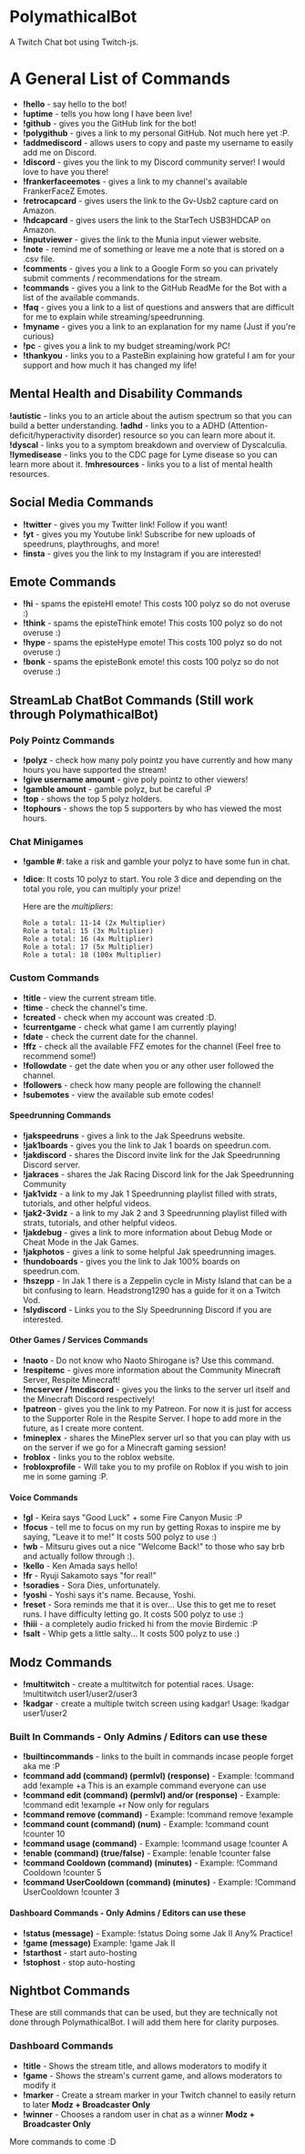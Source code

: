 # PolymathicalBot
A Twitch Chat bot using Twitch-js. 


# A General List of Commands

- **!hello** - say hello to the bot!
- **!uptime** - tells you how long I have been live!
- **!github** - gives you the GitHub link for the bot!
- **!polygithub** - gives a link to my personal GitHub. Not much here yet :P.
- **!addmediscord** - allows users to copy and paste my username to easily add me on Discord.
- **!discord** - gives you the link to my Discord community server! I would love to have you there!
- **!frankerfaceemotes** - gives a link to my channel's available FrankerFaceZ Emotes. 
- **!retrocapcard** - gives users the link to the Gv-Usb2 capture card on Amazon. 
- **!hdcapcard** - gives users the link to the StarTech USB3HDCAP on Amazon.
- **!inputviewer** - gives the link to the Munia input viewer website. 
- **!note** - remind me of something or leave me a note that is stored on a .csv file.
- **!comments** - gives you a link to a Google Form so you can privately submit comments / recommendations for the stream.
- **!commands** - gives you a link to the GitHub ReadMe for the Bot with a list of the available commands. 
- **!faq** - gives you a link to a list of questions and answers that are difficult for me to explain while streaming/speedrunning.
- **!myname** - gives you a link to an explanation for my name (Just if you're curious)
- **!pc** - gives you a link to my budget streaming/work PC!
- **!thankyou** - links you to a PasteBin explaining how grateful I am for your support and how much it has changed my life!

## Mental Health and Disability Commands
**!autistic** - links you to an article about the autism spectrum so that you can build a better understanding.
**!adhd** - links you to a ADHD (Attention-deficit/hyperactivity disorder) resource so you can learn more about it.
**!dyscal** - links you to a symptom breakdown and overview of Dyscalculia.
**!lymedisease** - links you to the CDC page for Lyme disease so you can learn more about it. 
**!mhresources** - links you to a list of mental health resources.

## Social Media Commands
- **!twitter** - gives you my Twitter link! Follow if you want!
- **!yt** - gives you my Youtube link! Subscribe for new uploads of speedruns, playthroughs, and more!
- **!insta** - gives you the link to my Instagram if you are interested!

## Emote Commands
- **!hi** - spams the episteHI emote! This costs 100 polyz so do not overuse :)
- **!think** - spams the episteThink emote! This costs 100 polyz so do not overuse :)
- **!hype** - spams the episteHype emote! This costs 100 polyz so do not overuse :)
- **!bonk** - spams the episteBonk emote! this costs 100 polyz so do not overuse :)

## StreamLab ChatBot Commands (Still work through PolymathicalBot)

### Poly Pointz Commands
- **!polyz** - check how many poly pointz you have currently and how many hours you have supported the stream!
- **!give username amount** - give poly pointz to other viewers!
- **!gamble amount** - gamble polyz, but be careful :P
- **!top** - shows the top 5 polyz holders.
- **!tophours** - shows the top 5 supporters by who has viewed the most hours.

### Chat Minigames
- **!gamble #**: take a risk and gamble your polyz to have some fun in chat. 
- **!dice**: It costs 10 polyz to start. You role 3 dice and depending on the total you role, you can multiply your prize!

    Here are the *multipliers*:

      Role a total: 11-14 (2x Multiplier)
      Role a total: 15 (3x Multiplier)
      Role a total: 16 (4x Multiplier)
      Role a total: 17 (5x Multiplier)
      Role a total: 18 (100x Multiplier)


### Custom Commands

- **!title** - view the current stream title. 
- **!time** - check the channel's time.
- **!created** - check when my account was created :D.
- **!currentgame** - check what game I am currently playing!
- **!date** - check the current date for the channel.
- **!ffz** - check all the available FFZ emotes for the channel (Feel free to recommend some!)
- **!followdate** - get the date when you or any other user followed the channel.
- **!followers** - check how many people are following the channel!
- **!subemotes** - view the available sub emote codes!


#### Speedrunning Commands

- **!jakspeedruns** - gives a link to the Jak Speedruns website.
- **!jak1boards** - gives you the link to Jak 1 boards on speedrun.com.
- **!jakdiscord** - shares the Discord invite link for the Jak Speedrunning Discord server.
- **!jakraces** - shares the Jak Racing Discord link for the Jak Speedrunning Community
- **!jak1vidz** - a link to my Jak 1 Speedrunning playlist filled with strats, tutorials, and other helpful videos.
- **!jak2-3vidz** - a link to my Jak 2 and 3 Speedrunning playlist filled with strats, tutorials, and other helpful videos.
- **!jakdebug** - gives a link to more information about Debug Mode or Cheat Mode in the Jak Games.
- **!jakphotos** - gives a link to some helpful Jak speedrunning images.
- **!hundoboards** - gives you the link to Jak 100% boards on speedrun.com.
- **!hszepp** - In Jak 1 there is a Zeppelin cycle in Misty Island that can be a bit confusing to learn. Headstrong1290 has a guide for it on a Twitch Vod.
- **!slydiscord** - Links you to the Sly Speedrunning Discord if you are interested.


#### Other Games / Services Commands

- **!naoto** - Do not know who Naoto Shirogane is? Use this command. 
- **!respitemc** - gives more information about the Community Minecraft Server, Respite Minecraft!
- **!mcserver / !mcdiscord** - gives you the links to the server url itself and the Minecraft Discord respectively!
- **!patreon** - gives you the link to my Patreon. For now it is just for access to the Supporter Role in the Respite Server. I hope to add more in the future, as I create more content.
- **!mineplex** - shares the MinePlex server url so that you can play with us on the server if we go for a Minecraft gaming session!
- **!roblox** - links you to the roblox website.
- **!robloxprofile** - Will take you to my profile on Roblox if you wish to join me in some gaming :P. 

#### Voice Commands

- **!gl** - Keira says "Good Luck" + some Fire Canyon Music :P
- **!focus** - tell me to focus on my run by getting Roxas to inspire me by saying, "Leave it to me!" It costs 500 polyz to use :)
- **!wb** - Mitsuru gives out a nice "Welcome Back!" to those who say brb and actually follow through :).
- **!kello** - Ken Amada says hello!
- **!fr** - Ryuji Sakamoto says "for real!"
- **!soradies** - Sora Dies, unfortunately.
- **!yoshi** - Yoshi says it's name. Because, Yoshi.
- **!reset** - Sora reminds me that it is over... Use this to get me to reset runs. I have difficulty letting go. It costs 500 polyz to use :)
- **!hiii** - a completely audio fricked hi from the movie Birdemic :P
- **!salt** - Whip gets a little salty... It costs 500 polyz to use :)

## Modz Commands
- **!multitwitch** - create a multitwitch for potential races. Usage: !multitwitch user1/user2/user3
- **!kadgar** - create a multiple twitch screen using kadgar! Usage: !kadgar user1/user2

### Built In Commands - Only Admins / Editors can use these
- **!builtincommands** - links to the built in commands incase people forget aka me :P
- **!command add (command) (permlvl) (response)** - Example: !command add !example +a This is an example command everyone can use
- **!command edit (command) (permlvl) and/or (response)** - Example: !command edit !example +r Now only for regulars
- **!command remove (command)** - Example: !command remove !example
- **!command count (command) (num)** - Example: !command count !counter 10
- **!command usage (command)** - Example: !command usage !counter A
- **!enable (command) (true/false)** - Example: !enable !counter false
- **!command Cooldown (command) (minutes)** - Example: !Command Cooldown !counter 5
- **!command UserCooldown (command) (minutes)** - Example: !Command UserCooldown !counter 3

#### Dashboard Commands - Only Admins / Editors can use these
- **!status (message)** - Example: !status Doing some Jak II Any% Practice!
- **!game (message)** Example: !game Jak II
- **!starthost** - start auto-hosting
- **!stophost** - stop auto-hosting

## Nightbot Commands 
These are still commands that can be used, but they are technically not done through PolymathicalBot. I will add them here for clarity purposes.

### Dashboard Commands
- **!title** - Shows the stream title, and allows moderators to modify it
- **!game** - Shows the stream's current game, and allows moderators to modify it
- **!marker** - Create a stream marker in your Twitch channel to easily return to later **Modz + Broadcaster Only**
- **!winner** - Chooses a random user in chat as a winner **Modz + Broadcaster Only**

More commands to come :D
